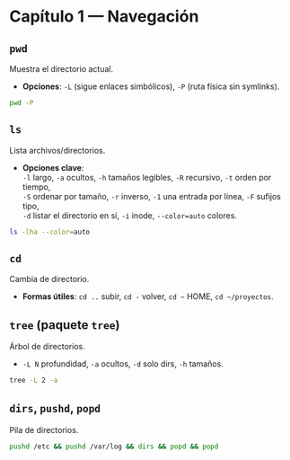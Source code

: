 # Capítulo 1 — Navegación

## `pwd`
Muestra el directorio actual.
- **Opciones**: `-L` (sigue enlaces simbólicos), `-P` (ruta física sin symlinks).
```bash
pwd -P
```

## `ls`
Lista archivos/directorios.
- **Opciones clave**:  
  `-l` largo, `-a` ocultos, `-h` tamaños legibles, `-R` recursivo, `-t` orden por tiempo,  
  `-S` ordenar por tamaño, `-r` inverso, `-1` una entrada por línea, `-F` sufijos tipo,  
  `-d` listar el directorio en sí, `-i` inode, `--color=auto` colores.
```bash
ls -lha --color=auto
```

## `cd`
Cambia de directorio.
- **Formas útiles**: `cd ..` subir, `cd -` volver, `cd ~` HOME, `cd ~/proyectos`.

## `tree` (paquete `tree`)
Árbol de directorios.
- `-L N` profundidad, `-a` ocultos, `-d` solo dirs, `-h` tamaños.
```bash
tree -L 2 -a
```

## `dirs`, `pushd`, `popd`
Pila de directorios.
```bash
pushd /etc && pushd /var/log && dirs && popd && popd
```
